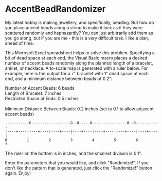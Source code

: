 # AccentBeadRandomizer

My latest hobby is making jewellery, and specifically, beading. But how do you place accent beads along a string to make it look as if they were scattered randomly and haphazardly? You can just arbitrarily add them as you go along, but if you are me - this is a very difficult task. I like a plan, ahead of time.<p>

This Microsoft Excel spreadsheet helps to solve this problem. Specifying a bit of dead space at each end, the Visual Basic macro places a desired number of accent beads randomly along the planned length of a bracelet, anklet, or necklace. A to-scale map is generated with a ruler below. For example, here is the output for a 7" bracelet with 1" dead space at each end, and a minimum distance between beads of 0.2":<p>

Number of Accent Beads:	6	beads<br>
Length of Bracelet:	7	inches<br>
Restricted Space at Ends:	0.5	inches<br>				
Minimum Distance Between Beads:	0.2	inches (set to 0.1 to allow adjacent accent beads)<p>

```
-----------O------------------O--O-----O----------------O--O-----------
|----+----|----+----|----+----|----+----|----+----|----+----|----+----|	
0         1         2         3         4         5         6         7
```

The ruler on the bottom is in inches, and the smallest division is 0.1".<p>
Enter the parameters that you would like, and click "Randomize!". If you don't like the pattern that is generated, just click the "Randomize!" button again. Enjoy!
